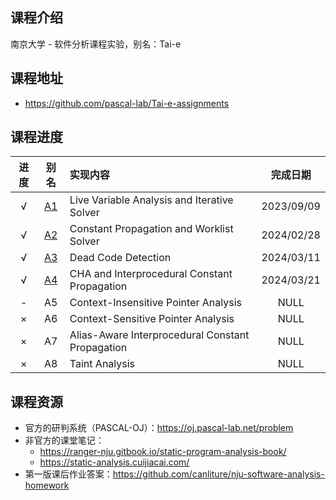 ## 课程介绍

南京大学 - 软件分析课程实验，别名：Tai-e

## 课程地址

- https://github.com/pascal-lab/Tai-e-assignments

## 课程进度

| 进度  |          别名          | 实现内容                                             |    完成日期    |
| :-: | :------------------: | :----------------------------------------------- | :--------: |
|  √  | [A1](./A1/README.md) | Live Variable Analysis and Iterative Solver      | 2023/09/09 |
|  √  | [A2](./A2/README.md) | Constant Propagation and Worklist Solver         | 2024/02/28 |
|  √  | [A3](./A3/README.md) | Dead Code Detection                              | 2024/03/11 |
|  √  | [A4](./A4/README.md) | CHA and Interprocedural Constant Propagation     | 2024/03/21 |
|  -  |          A5          | Context-Insensitive Pointer Analysis             |    NULL    |
|  ×  |          A6          | Context-Sensitive Pointer Analysis               |    NULL    |
|  ×  |          A7          | Alias-Aware Interprocedural Constant Propagation |    NULL    |
|  ×  |          A8          | Taint Analysis                                   |    NULL    |

## 课程资源

- 官方的研判系统（PASCAL-OJ）：https://oj.pascal-lab.net/problem
- 非官方的课堂笔记：
  - https://ranger-nju.gitbook.io/static-program-analysis-book/
  - https://static-analysis.cuijiacai.com/
- 第一版课后作业答案：https://github.com/canliture/nju-software-analysis-homework
